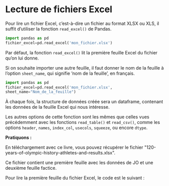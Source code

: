 # Lecture de fichiers Excel

Pour lire un fichier Excel, c’est-à-dire un fichier au format XLSX ou XLS, il suffit d’utiliser la fonction ```read_excel()``` de Pandas.

```python
import pandas as pd 
fichier_excel=pd.read_excel('mon_fichier.xlsx')
```

Par défaut, la fonction ```read_excel()``` lit la première feuille Excel du fichier qu’on lui donne. 

Si on souhaite importer une autre feuille, il faut donner le nom de la feuille à l’option ```sheet_name```, qui signifie ’nom de la feuille’, en français.

```python
import pandas as pd  
fichier_excel=pd.read_excel('mon_fichier.xlsx',  
sheet_name="Nom_de_la_feuille")
```

À chaque fois, la structure de données créée sera un dataframe, contenant les données de la feuille Excel qui nous intéresse. 

Les autres options de cette fonction sont les mêmes que celles vues précédemment avec les fonctions ```read_table()``` et ```read_csv()```, comme les options ```header```, ```names```, ```index_col```, ```usecols```, ```squeeze```, ou encore ```dtype```.

__Pratiquons :__

En téléchargement avec ce livre, vous pouvez récupérer le fichier "120-years-of-olympic-history-athletes-and-results.xlsx". 

Ce fichier contient une première feuille avec les données de JO et une deuxième feuille factice.

Pour lire la première feuille du fichier Excel, le code est le suivant :

```python

```
